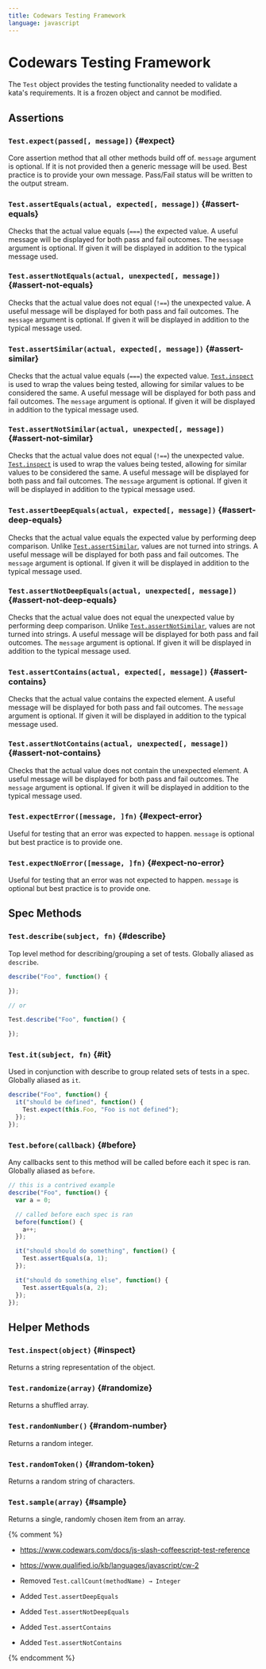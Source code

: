 ```yaml
---
title: Codewars Testing Framework
language: javascript
---
```


# Codewars Testing Framework

The `Test` object provides the testing functionality needed to validate a kata's requirements.
It is a frozen object and cannot be modified.

## Assertions

### `Test.expect(passed[, message])` {#expect}

Core assertion method that all other methods build off of.
`message` argument is optional.
If it is not provided then a generic message will be used.
Best practice is to provide your own message.
Pass/Fail status will be written to the output stream.

### `Test.assertEquals(actual, expected[, message])` {#assert-equals}

Checks that the actual value equals (`===`) the expected value.
A useful message will be displayed for both pass and fail outcomes.
The `message` argument is optional. If given it will be displayed in addition to the typical message used.

### `Test.assertNotEquals(actual, unexpected[, message])` {#assert-not-equals}

Checks that the actual value does not equal (`!==`) the unexpected value.
A useful message will be displayed for both pass and fail outcomes.
The `message` argument is optional.
If given it will be displayed in addition to the typical message used.

### `Test.assertSimilar(actual, expected[, message])` {#assert-similar}

Checks that the actual value equals (`===`) the expected value.
[`Test.inspect`](#inspect) is used to wrap the values being tested,
allowing for similar values to be considered the same.
A useful message will be displayed for both pass and fail outcomes.
The `message` argument is optional. If given it will be displayed in addition to the typical message used.

### `Test.assertNotSimilar(actual, unexpected[, message])` {#assert-not-similar}

Checks that the actual value does not equal (`!==`) the unexpected value.
[`Test.inspect`](#inspect) is used to wrap the values being tested,
allowing for similar values to be considered the same.
A useful message will be displayed for both pass and fail outcomes.
The `message` argument is optional. If given it will be displayed in addition to the typical message used.

### `Test.assertDeepEquals(actual, expected[, message])` {#assert-deep-equals}

Checks that the actual value equals the expected value by performing deep comparison.
Unlike [`Test.assertSimilar`](#assert-similar), values are not turned into strings.
A useful message will be displayed for both pass and fail outcomes.
The `message` argument is optional. If given it will be displayed in addition to the typical message used.

### `Test.assertNotDeepEquals(actual, unexpected[, message])` {#assert-not-deep-equals}

Checks that the actual value does not equal the unexpected value by performing deep comparison.
Unlike [`Test.assertNotSimilar`](#assert-not-similar), values are not turned into strings.
A useful message will be displayed for both pass and fail outcomes.
The `message` argument is optional. If given it will be displayed in addition to the typical message used.

### `Test.assertContains(actual, expected[, message])` {#assert-contains}

Checks that the actual value contains the expected element.
A useful message will be displayed for both pass and fail outcomes.
The `message` argument is optional. If given it will be displayed in addition to the typical message used.

### `Test.assertNotContains(actual, unexpected[, message])` {#assert-not-contains}

Checks that the actual value does not contain the unexpected element.
A useful message will be displayed for both pass and fail outcomes.
The `message` argument is optional. If given it will be displayed in addition to the typical message used.

### `Test.expectError([message, ]fn)` {#expect-error}

Useful for testing that an error was expected to happen.
`message` is optional but best practice is to provide one.

### `Test.expectNoError([message, ]fn)` {#expect-no-error}

Useful for testing that an error was not expected to happen.
`message` is optional but best practice is to provide one.

## Spec Methods

### `Test.describe(subject, fn)` {#describe}

Top level method for describing/grouping a set of tests. Globally aliased as `describe`.

```javascript
describe("Foo", function() {

});

// or

Test.describe("Foo", function() {

});
```

### `Test.it(subject, fn)` {#it}

Used in conjunction with describe to group related sets of tests in a spec. Globally aliased as `it`.

```javascript
describe("Foo", function() {
  it("should be defined", function() {
    Test.expect(this.Foo, "Foo is not defined");
  });
});
```

### `Test.before(callback)` {#before}

Any callbacks sent to this method will be called before each it spec is ran. Globally aliased as `before`.

```javascript
// this is a contrived example
describe("Foo", function() {
  var a = 0;

  // called before each spec is ran
  before(function() {
    a++;
  });

  it("should should do something", function() {
    Test.assertEquals(a, 1);
  });

  it("should do something else", function() {
    Test.assertEquals(a, 2);
  });
});
```

## Helper Methods

### `Test.inspect(object)` {#inspect}

Returns a string representation of the object.

### `Test.randomize(array)` {#randomize}

Returns a shuffled array.

### `Test.randomNumber()` {#random-number}

Returns a random integer.

### `Test.randomToken()` {#random-token}

Returns a random string of characters.

### `Test.sample(array)` {#sample}

Returns a single, randomly chosen item from an array.

{% comment %}

- <https://www.codewars.com/docs/js-slash-coffeescript-test-reference>
- <https://www.qualified.io/kb/languages/javascript/cw-2>

- Removed `Test.callCount(methodName) → Integer`
- Added `Test.assertDeepEquals`
- Added `Test.assertNotDeepEquals`
- Added `Test.assertContains`
- Added `Test.assertNotContains`

{% endcomment %}
